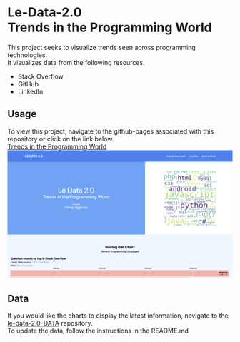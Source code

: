 # Le-Data-2.0 <br> Trends in the Programming World
This project seeks to visualize trends seen across programming technologies.<br>
It visualizes data from the following resources.
- Stack Overflow
- GitHub
- LinkedIn

## Usage
To view this project, navigate to the github-pages associated with this repository or click on the link below. <br>
[Trends in the Programming World](https://aggarwalc.github.io/le-data-2.0/) <br>
![](le-data-ss.png)

## Data
If you would like the charts to display the latest information, navigate to the [le-data-2.0-DATA](https://github.com/aggarwalc/le-data-2.0-DATA) repository. <br>
To update the data, follow the instructions in the README.md

